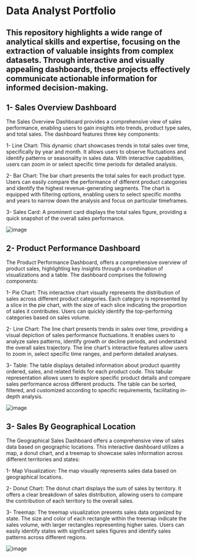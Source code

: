 # Data Analyst Portfolio

This repository highlights a wide range of analytical skills and expertise, focusing on the extraction of valuable insights from complex datasets. Through interactive and visually appealing dashboards, these projects effectively communicate actionable information for informed decision-making.
---
## 1- Sales Overview Dashboard

The Sales Overview Dashboard provides a comprehensive view of sales performance, enabling users to gain insights into trends, product type sales, and total sales. The dashboard features three key components:

1- Line Chart: This dynamic chart showcases trends in total sales over time, specifically by year and month. It allows users to observe fluctuations and identify patterns or seasonality in sales data. With interactive capabilities, users can zoom in or select specific time periods for detailed analysis.

2- Bar Chart: The bar chart presents the total sales for each product type. Users can easily compare the performance of different product categories and identify the highest revenue-generating segments. The chart is equipped with filtering options, enabling users to select specific months and years to narrow down the analysis and focus on particular timeframes.

3- Sales Card: A prominent card displays the total sales figure, providing a quick snapshot of the overall sales performance. 

![image](https://github.com/yashalnawaid/DataAnalystPortfolio/assets/103623117/27237cf6-749b-4bba-9b82-a68b01f4c701)

## 2- Product Performance Dashboard 

The Product Performance Dashboard, offers a comprehensive overview of product sales, highlighting key insights through a combination of visualizations and a table. The dashboard comprises the following components:

1- Pie Chart: This interactive chart visually represents the distribution of sales across different product categories. Each category is represented by a slice in the pie chart, with the size of each slice indicating the proportion of sales it contributes. Users can quickly identify the top-performing categories based on sales volume.

2- Line Chart: The line chart presents trends in sales over time, providing a visual depiction of sales performance fluctuations. It enables users to analyze sales patterns, identify growth or decline periods, and understand the overall sales trajectory. The line chart's interactive features allow users to zoom in, select specific time ranges, and perform detailed analyses.

3- Table: The table displays detailed information about product quantity ordered, sales, and related fields for each product code. This tabular representation allows users to explore specific product details and compare sales performance across different products. The table can be sorted, filtered, and customized according to specific requirements, facilitating in-depth analysis.

![image](https://github.com/yashalnawaid/DataAnalystPortfolio/assets/103623117/c1bceb56-e408-49c3-8dc9-c8fc2ba8c810)

## 3- Sales By Geographical Location

The Geographical Sales Dashboard offers a comprehensive view of sales data based on geographic locations. This interactive dashboard utilizes a map, a donut chart, and a treemap to showcase sales information across different territories and states:

1- Map Visualization: The map visually represents sales data based on geographical locations. 

2- Donut Chart: The donut chart displays the sum of sales by territory. It offers a clear breakdown of sales distribution, allowing users to compare the contribution of each territory to the overall sales. 

3- Treemap: The treemap visualization presents sales data organized by state. The size and color of each rectangle within the treemap indicate the sales volume, with larger rectangles representing higher sales. Users can easily identify states with significant sales figures and identify sales patterns across different regions. 

![image](https://github.com/yashalnawaid/DataAnalystPortfolio/assets/103623117/faae3a9b-af3f-441d-8cb7-16c718e2d811)

